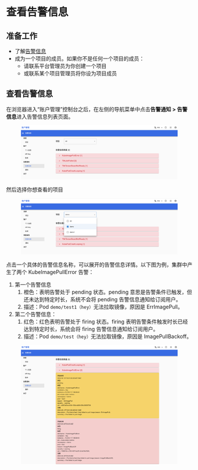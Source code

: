 # 查看告警信息

## 准备工作

* 了解[告警信息](../modules/security/alerts.md)
* 成为一个项目的成员。如果你不是任何一个项目的成员：
    * 请联系平台管理员为你创建一个项目
    * 或联系某个项目管理员将你设为项目成员

## 查看告警信息

在浏览器进入“账户管理”控制台之后，在左侧的导航菜单中点击**告警通知 > 告警信息**进入告警信息列表页面。

<figure class="screenshot">
  <img alt="subscribe-alert-main-page" src="../assets/tasks/user-alerts/check-alerts/main-page.png" />
</figure>

然后选择你想查看的项目

<figure class="screenshot">
  <img alt="subscribe-alert-main-page" src="../assets/tasks/user-alerts/check-alerts/select-project.png" />
</figure>

点击一个具体的告警信息名称，可以展开的告警信息详情。以下图为例，集群中产生了两个 KubeImagePullError 告警：
1. 第一个告警信息
    1. 橙色：表明告警处于 pending 状态。pending 意思是告警条件已触发，但还未达到特定时长，系统不会将 pending 告警信息通知给订阅用户。
    2. 描述：Pod `demo/test1（hey）`无法拉取镜像，原因是 ErrImagePull。
2. 第二个告警信息：
    1. 红色：红色表明告警处于 firing 状态。firing 表明告警条件触发时长已经达到特定时长，系统会将 firing 告警信息通知给订阅用户。
    2. 描述：Pod `demo/test（hey）`无法拉取镜像，原因是 ImagePullBackoff。

<figure class="screenshot">
  <img alt="subscribe-alert-main-page" src="../assets/tasks/user-alerts/check-alerts/alerts-detail.png" />
</figure>